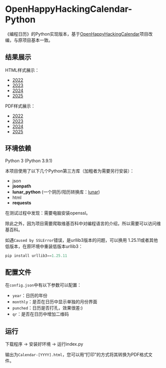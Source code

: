 # OpenHappyHackingCalendar-Python
《编程日历》的Python实现版本，基于[OpenHappyHackingCalendar](https://github.com/Sneezry/OpenHappyHackingCalendar)项目改编，与原项目基本一致。

## 结果展示

HTML样式展示：

- [2022](https://github.lzc.app/OHHC-Python/Calendar-2022.html)
- [2023](https://github.lzc.app/OHHC-Python/Calendar-2023.html)
- [2024](https://github.lzc.app/OHHC-Python/Calendar-2024.html)
- [2025](https://github.lzc.app/OHHC-Python/Calendar-2025.html)

PDF样式展示：

- [2022](https://github.lzc.app/OHHC-Python/Calendar-2022.pdf)
- [2023](https://github.lzc.app/OHHC-Python/Calendar-2023.pdf)
- [2024](https://github.lzc.app/OHHC-Python/Calendar-2024.pdf)
- [2025](https://github.lzc.app/OHHC-Python/Calendar-2025.pdf)

## 环境依赖

Python 3 (Python 3.9.1)

本项目使用了以下几个Python第三方库（加粗者为需要另行安装）：

- json
- **jsonpath**
- **lunar_python** (一个阴历/阳历转换库：[lunar](http://6tail.cn/calendar/api.html#overview.html))
- html
- **requests**

在测试过程中发现：需要电脑安装openssl。

除此之外，因为项目需要爬取维基百科中对编程语言的介绍，所以需要可以访问维基百科。

如遇`Caused by SSLError`错误，是urllib3版本的问题，可以换用 1.25.11或者其他低版本，在原环境中重装低版本urllib3：

```python
pip install urllib3==1.25.11
```

## 配置文件

在`config.json`中有以下参数可以配置：

- `year`：日历的年份
- `monthly`：是否在日历中显示单独的月份界面
- `punched`：日历是否打孔，效果很差:)
- `qr`：是否在日历中增加二维码

## 运行

下载程序 → 安装好环境 → 运行index.py

输出为`Calendar-[YYYY].html`，您可以用“打印”的方式将其转换为PDF格式文件。
